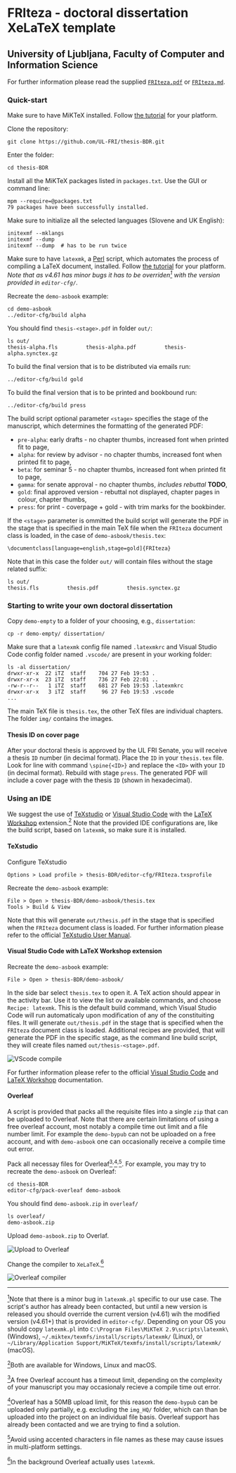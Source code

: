 # FRIteza - doctoral dissertation XeLaTeX template

## University of Ljubljana, Faculty of Computer and Information Science

For further information please read the supplied [`FRIteza.pdf`](https://github.com/UL-FRI/thesis-BDR/blob/master/FRIteza.pdf) or [`FRIteza.md`](https://github.com/UL-FRI/thesis-BDR/blob/master/FRIteza.md).

### Quick-start

Make sure to have MiKTeX installed. Follow [the tutorial](https://miktex.org/) for your platform.

Clone the repository:

    git clone https://github.com/UL-FRI/thesis-BDR.git

Enter the folder:

    cd thesis-BDR

Install all the MiKTeX packages listed in `packages.txt`. Use the GUI or command line:

    mpm --require=@packages.txt
    79 packages have been successfully installed.

Make sure to initialize all the selected languages (Slovene and UK English):

    initexmf --mklangs
    initexmf --dump
    initexmf --dump  # has to be run twice

Make sure to have `latexmk`, a [Perl](https://www.perl.org/) script, which automates the process of compiling a LaTeX document, installed. Follow [the tutorial](https://mg.readthedocs.io/latexmk.html) for your platform. _Note that as v4.61 has minor bugs it has to be overriden<a href="#note1" id="note1ref" title="Override with v4.61+."><sup>1</sup></a> with the version provided in `editor-cfg/`._

Recreate the `demo-asbook` example:

    cd demo-asbook
    ../editor-cfg/build alpha

You should find `thesis-<stage>.pdf` in folder `out/`:

    ls out/
    thesis-alpha.fls         thesis-alpha.pdf         thesis-alpha.synctex.gz

To build the final version that is to be distributed via emails run:

    ../editor-cfg/build gold

To build the final version that is to be printed and bookbound run:

    ../editor-cfg/build press

The build script optional parameter `<stage>` specifies the stage of the manuscript, which determines the formatting of the generated PDF:

* `pre-alpha`: early drafts - no chapter thumbs, increased font when printed fit to page,
* `alpha`: for review by advisor - no chapter thumbs, increased font when printed fit to page,
* `beta`: for seminar 5 - no chapter thumbs, increased font when printed fit to page,
* `gamma`: for senate approval - no chapter thumbs, _includes rebuttal_ __TODO__,
* `gold`: final approved version - rebuttal not displayed, chapter pages in colour, chapter thumbs,
* `press`: for print - coverpage + gold - with trim marks for the bookbinder.

If the `<stage>` parameter is ommitted the build script will generate the PDF in the stage that is specified in the main TeX file when the `FRIteza` document class is loaded, in the case of `demo-asbook/thesis.tex`:

    \documentclass[language=english,stage=gold]{FRIteza}

Note that in this case the folder `out/` will contain files without the stage related suffix:

    ls out/
    thesis.fls         thesis.pdf         thesis.synctex.gz

### Starting to write your own doctoral dissertation

Copy `demo-empty` to a folder of your choosing, e.g., `dissertation`:

    cp -r demo-empty/ dissertation/

Make sure that a `latexmk` config file named `.latexmkrc` and Visual Studio Code config folder named `.vscode/` are present in your working folder:

    ls -al dissertation/
    drwxr-xr-x  22 iTZ  staff    704 27 Feb 19:53 .
    drwxr-xr-x  23 iTZ  staff    736 27 Feb 22:01 ..
    -rw-r--r--   1 iTZ  staff    681 27 Feb 19:53 .latexmkrc
    drwxr-xr-x   3 iTZ  staff     96 27 Feb 19:53 .vscode
    ...

The main TeX file is `thesis.tex`, the other TeX files are individual chapters. The folder `img/` contains the images.

#### Thesis ID on cover page
After your doctoral thesis is approved by the UL FRI Senate, you will receive a thesis `ID` number (in decimal format). Place the `ID` in your `thesis.tex` file. Look for line with command `\spine{<ID>}` and replace the `<ID>` with your `ID` (in decimal format). Rebuild with stage `press`. The generated PDF will include a cover page with the thesis `ID` (shown in hexadecimal).


### Using an IDE

We suggest the use of [TeXstudio](https://texstudio.sourceforge.net) or [Visual Studio Code](https://code.visualstudio.com) with the [LaTeX Workshop](https://marketplace.visualstudio.com/items?itemName=James-Yu.latex-workshop) extension.<a href="#note2" id="note2ref" title="Both are available for Windows, Linux and macOS."><sup>2</sup></a> Note that the provided IDE configurations are, like the build script, based on `latexmk`, so make sure it is installed.

#### TeXstudio

Configure TeXstudio

    Options > Load profile > thesis-BDR/editor-cfg/FRIteza.txsprofile

Recreate the `demo-asbook` example:

    File > Open > thesis-BDR/demo-asbook/thesis.tex
    Tools > Build & View

Note that this will generate `out/thesis.pdf` in the stage that is specified when the `FRIteza` document class is loaded. For further information please refer to the official [TeXstudio User Manual](http://texstudio.sourceforge.net/manual/current/usermanual_en.html). 

#### Visual Studio Code with LaTeX Workshop extension

Recreate the `demo-asbook` example:

    File > Open > thesis-BDR/demo-asbook/

In the side bar select `thesis.tex` to open it. A TeX action should appear in the activity bar. Use it to view the list ov available commands, and choose `Recipe: latexmk`. This is the default build command, which Visual Studio Code will run automaticaly upon modification of any of the constituiting files. It will generate `out/thesis.pdf` in the stage that is specified when the `FRIteza` document class is loaded. Additional recipes are provided, that will generate the PDF in the specific stage, as the command line build script, they will create files named `out/thesis-<stage>.pdf`. 

![VScode compile](https://github.com/UL-FRI/thesis-BDR/raw/master/editor-cfg/VScode_compile.gif "VScode compile")

For further information please refer to the official [Visual Studio Code](https://code.visualstudio.com/docs) and [LaTeX Workshop](https://marketplace.visualstudio.com/items?itemName=James-Yu.latex-workshop) documentation.

#### Overleaf

A script is provided that packs all the requisite files into a single `zip` that can be uploaded to Overleaf. Note that there are certain limitations of using a free overleaf account, most notably a compile time out limit and a file number limit. For example the `demo-bypub` can not be uploaded on a free account, and with `demo-asbook` one can occasionally receive a compile time out error.

Pack all necessay files for Overleaf<a href="#note3" id="note3ref" title="A free Overleaf account has a timeout limit."><sup>3</sup></a><sup>,</sup><a href="#note4" id="note4ref" title="Overleaf has a 50MB upload limit."><sup>4</sup></a><sup>,</sup><a href="#note5" id="note5ref" title="Avoid using accented characters in file names."><sup>5</sup></a>. For example, you may try to recreate the `demo-asbook` on Overleaf:

    cd thesis-BDR
    editor-cfg/pack-overleaf demo-asbook

You should find `demo-asbook.zip` in `overleaf/`

    ls overleaf/
    demo-asbook.zip

Upload `demo-asbook.zip` to Overlaf.

![Upload to Overleaf](https://github.com/UL-FRI/thesis-BDR/raw/master/editor-cfg/Overleaf_upload_zip.gif "Upload to Overleaf")

Change the compiler to `XeLaTeX`.<a href="#note6" id="note6ref" title="In the background Overleaf actually uses 'latexmk'."><sup>6</sup></a>

![Overleaf compiler](https://github.com/UL-FRI/thesis-BDR/raw/master/editor-cfg/Overleaf_XeLaTeX.gif "Overleaf compiler")

<!--
Unpack overleaf _TODO_??

### Tips'n'Tricks
-->

***

<a id="note1" href="#note1ref"><sup>1</sup></a>Note that there is a minor bug in `latexmk.pl` specific to our use case. The script's author has already been contacted, but until a new version is released you should override the current version (v4.61) wih the modified version (v4.61+) that is provided in `editor-cfg/`. Depending on your OS you should copy `latexmk.pl` into `C:\Program Files\MiKTeX 2.9\scripts\latexmk\` (Windows), `~/.miktex/texmfs/install/scripts/latexmk/` (Linux), or `~/Library/Application Support/MiKTeX/texmfs/install/scripts/latexmk/` (macOS). 

<a id="note2" href="#note2ref"><sup>2</sup></a>Both are available for Windows, Linux and macOS.

<a id="note3" href="#note3ref"><sup>3</sup></a>A free Overleaf account has a timeout limit, depending on the complexity of your manuscript you may occasionaly recieve a compile time out error.

<a id="note4" href="#note4ref"><sup>4</sup></a>Overleaf has a 50MB upload limit, for this reason the `demo-bypub` can be uploaded only partially, e.g. excluding the `img_HQ/` folder, which can than be uploaded into the project on an individual file basis. Overleaf support has already been contacted and we are trying to find a solution.

<a id="note5" href="#note5ref"><sup>5</sup></a>Avoid using accented characters in file names as these may cause issues in multi-platform settings.

<a id="note6" href="#note6ref"><sup>6</sup></a>In the background Overleaf actually uses `latexmk`.
